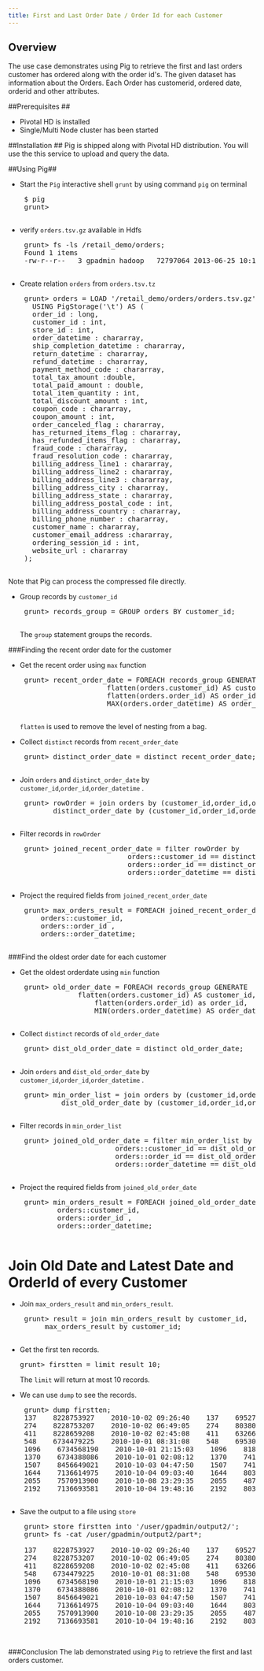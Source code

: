 ```yaml
---
title: First and Last Order Date / Order Id for each Customer
---
```


Overview 
--------
The use case demonstrates using Pig to retrieve the first and last orders customer has ordered along with the order id's.
The given dataset has information about the Orders. Each Order has customerid, ordered date, orderid and other attributes.

##Prerequisites ##

*  Pivotal HD is installed 
*  Single/Multi Node cluster has been started

##Installation ##
Pig is shipped along with Pivotal HD distribution. You will use the this service to upload and query the data.

##Using Pig##

* Start the `Pig` interactive shell `grunt` by using command `pig` on terminal

   <pre class="terminal">
   $ pig
   grunt> 
   </pre>


* verify `orders.tsv.gz` available in Hdfs 

   <pre class="terminal">
   grunt> fs -ls /retail_demo/orders;
   Found 1 items
   -rw-r--r--   3 gpadmin hadoop   72797064 2013-06-25 10:13 /retail_demo/orders/orders.tsv.gz
   </pre>

* Create relation `orders` from `orders.tsv.tz` 

   <pre class="terminal">
   grunt> orders = LOAD '/retail_demo/orders/orders.tsv.gz'
     USING PigStorage('\t') AS (
     order_id : long,
     customer_id : int,
     store_id : int,
     order_datetime : chararray,
     ship_completion_datetime : chararray,
     return_datetime : chararray,
     refund_datetime : chararray,
     payment_method_code : chararray,
     total_tax_amount :double,
     total_paid_amount : double,
     total_item_quantity : int,
     total_discount_amount : int,
     coupon_code : chararray,
     coupon_amount : int,
     order_canceled_flag : chararray,
     has_returned_items_flag : chararray,
     has_refunded_items_flag : chararray,
     fraud_code : chararray,
     fraud_resolution_code : chararray, 
     billing_address_line1 : chararray,
     billing_address_line2 : chararray,
     billing_address_line3 : chararray,
     billing_address_city : chararray,
     billing_address_state : chararray,
     billing_address_postal_code : int,
     billing_address_country : chararray,
     billing_phone_number : chararray,
     customer_name : chararray,
     customer_email_address :chararray,
     ordering_session_id : int,
     website_url : chararray
   );
   </pre>
Note that Pig can process the compressed file directly.

* Group records by `customer_id`

   <pre class="terminal">
   grunt> records_group = GROUP orders BY customer_id;
   </pre>

   The `group` statement groups the records.

###Finding the recent order date for the customer

* Get the recent order using `max` function

   <pre class="terminal">
   grunt> recent_order_date = FOREACH records_group GENERATE 
                       flatten(orders.customer_id) AS customer_id,
                       flatten(orders.order_id) AS order_id,
                       MAX(orders.order_datetime) AS order_datetime;
   </pre>

   `flatten` is used to remove the level of nesting from a bag.

* Collect `distinct` records from `recent_order_date`

   <pre class="terminal">
   grunt> distinct_order_date = distinct recent_order_date;
   </pre>

* Join `orders` and `distinct_order_date` by `customer_id`,`order_id`,`order_datetime` .

   <pre class="terminal">
   grunt> rowOrder = join orders by (customer_id,order_id,order_datetime),
	      distinct_order_date by (customer_id,order_id,order_datetime);
   </pre>

* Filter records in `rowOrder`

   <pre class="terminal">
   grunt> joined_recent_order_date = filter rowOrder by 
                            orders::customer_id == distinct_order_date::customer_id and 
                            orders::order_id == distinct_order_date::order_id and 
                            orders::order_datetime == distinct_order_date::order_datetime;
   </pre>

* Project the required fields from `joined_recent_order_date`

   <pre class="terminal">
   grunt> max_orders_result = FOREACH joined_recent_order_date GENERATE 
	   orders::customer_id,
	   orders::order_id ,
	   orders::order_datetime;
   </pre>

###Find the oldest order date for each customer

* Get the oldest orderdate using `min` function

   <pre class="terminal">
   grunt> old_order_date = FOREACH records_group GENERATE 
	            flatten(orders.customer_id) AS customer_id,
                    flatten(orders.order_id) as order_id,
                    MIN(orders.order_datetime) AS order_datetime;
   </pre>


* Collect `distinct` records of `old_order_date`

   <pre class="terminal">
   grunt> dist_old_order_date = distinct old_order_date;
   </pre>

* Join `orders` and `dist_old_order_date` by `customer_id`,`order_id`,`order_datetime` .

   <pre class="terminal">
   grunt> min_order_list = join orders by (customer_id,order_id,order_datetime),
	        dist_old_order_date by (customer_id,order_id,order_datetime);
   </pre> 

* Filter records in `min_order_list`

   <pre class="terminal">
   grunt> joined_old_order_date = filter min_order_list by 
                         orders::customer_id == dist_old_order_date::customer_id and 
                         orders::order_id == dist_old_order_date::order_id and   
                         orders::order_datetime == dist_old_order_date::order_datetime;
   </pre> 
* Project the required fields from `joined_old_order_date`

   <pre class="terminal">
   grunt> min_orders_result = FOREACH joined_old_order_date GENERATE 
           orders::customer_id,
           orders::order_id ,
           orders::order_datetime;
   </pre>

#   Join Old Date and Latest Date and OrderId of every Customer #
* Join `max_orders_result` and `min_orders_result`.

   <pre class="terminal">
   grunt> result = join min_orders_result by customer_id,
	    max_orders_result by customer_id; 
   </pre>

*  Get the first ten records.

   <pre class="terminal">
   grunt> firstten = limit result 10;
   </pre>
   The `limit` will return at most 10 records.

* We can use `dump` to see the records. 
	
   <pre class="terminal">
   grunt> dump firstten;
   137    8228753927    2010-10-02 09:26:40    137    6952760836    2010-10-10 23:46:16
   274    8228753207    2010-10-02 06:49:05    274    8038062167    2010-10-14 09:17:33
   411    8228659208    2010-10-02 02:45:08    411    6326675610    2010-10-11 11:32:28
   548    6734479225    2010-10-01 08:31:08    548    6953064348    2010-10-10 19:20:25
   1096    6734568190    2010-10-01 21:15:03    1096    8181753531    2010-10-07 04:04:26
   1370    6734388086    2010-10-01 02:08:12    1370    7412417661    2010-10-12 23:46:44
   1507    8456649021    2010-10-03 04:47:50    1507    7412451029    2010-10-12 07:37:18
   1644    7136614975    2010-10-04 09:03:40    1644    8038062935    2010-10-14 17:27:29
   2055    7570913900    2010-10-08 23:29:35    2055    4877101631    2010-10-13 21:12:05
   2192    7136693581    2010-10-04 19:48:16    2192    8037933831    2010-10-14 12:35:21
   </pre>

* Save the output to a file using `store` 

   <pre class="terminal">
   grunt> store firstten into '/user/gpadmin/output2/';
   grunt> fs -cat /user/gpadmin/output2/part*;
   
   137    8228753927    2010-10-02 09:26:40    137    6952760836    2010-10-10 23:46:16
   274    8228753207    2010-10-02 06:49:05    274    8038062167    2010-10-14 09:17:33
   411    8228659208    2010-10-02 02:45:08    411    6326675610    2010-10-11 11:32:28
   548    6734479225    2010-10-01 08:31:08    548    6953064348    2010-10-10 19:20:25
   1096    6734568190    2010-10-01 21:15:03    1096    8181753531    2010-10-07 04:04:26
   1370    6734388086    2010-10-01 02:08:12    1370    7412417661    2010-10-12 23:46:44
   1507    8456649021    2010-10-03 04:47:50    1507    7412451029    2010-10-12 07:37:18
   1644    7136614975    2010-10-04 09:03:40    1644    8038062935    2010-10-14 17:27:29
   2055    7570913900    2010-10-08 23:29:35    2055    4877101631    2010-10-13 21:12:05
   2192    7136693581    2010-10-04 19:48:16    2192    8037933831    2010-10-14 12:35:21
 
   </pre>

###Conclusion
The lab demonstrated using `Pig` to retrieve the first and last orders customer.



